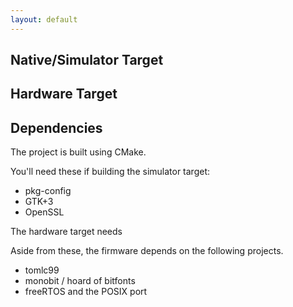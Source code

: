 ```yaml
---
layout: default
---
```



## Native/Simulator Target

## Hardware Target

## Dependencies

The project is built using CMake.


You'll need these if building the simulator target:

* pkg-config
* GTK+3
* OpenSSL

The hardware target needs

Aside from these, the firmware depends on the following projects.

* tomlc99
* monobit / hoard of bitfonts
* freeRTOS and the POSIX port
